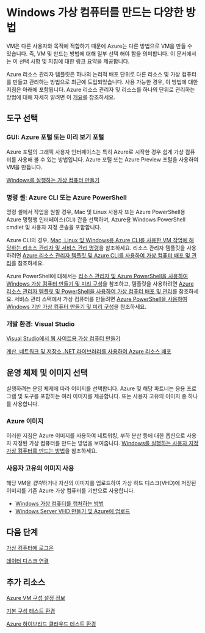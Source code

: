 <properties
	pageTitle="Windows 가상 컴퓨터를 만드는 다양한 방법"
	description="Windows 가상 컴퓨터를 만드는 다양한 방법을 나열하고 지침에 대한 링크를 제공합니다."
	services="virtual-machines"
	documentationCenter=""
	authors="KBDAzure"
	manager="timlt"
	editor=""
	tags="azure-resource-manager,azure-service-management"/>

<tags
	ms.service="virtual-machines"
	ms.devlang="na"
	ms.topic="index-page"
	ms.tgt_pltfrm="vm-windows"
	ms.workload="infrastructure-services"
	ms.date="07/15/2015"
	ms.author="kathydav"/>

# Windows 가상 컴퓨터를 만드는 다양한 방법

VM은 다른 사용자와 목적에 적합하기 때문에 Azure는 다른 방법으로 VM을 만들 수 있습니다. 즉, VM 및 만드는 방법에 대해 일부 선택 해야 함을 의미합니다. 이 문서에서는 이 선택 사항 및 지침에 대한 링크 요약을 제공합니다.

Azure 리소스 관리자 템플릿은 하나의 논리적 배포 단위로 다른 리소스 및 가상 컴퓨터를 만들고 관리하는 방법으로 최근에 도입되었습니다. 사용 가능한 경우, 이 방법에 대한 지침은 아래에 포함됩니다. Azure 리소스 관리자 및 리소스를 하나의 단위로 관리하는 방법에 대해 자세히 알려면 이 [개요][]를 참조하세요.

## 도구 선택

### GUI: Azure 포털 또는 미리 보기 포털

Azure 포털의 그래픽 사용자 인터페이스는 특히 Azure로 시작한 경우 쉽게 가상 컴퓨터를 사용해 볼 수 있는 방법입니다. Azure 포털 또는 Azure Preview 포털을 사용하여 VM을 만듭니다.

[Windows를 실행하는 가상 컴퓨터 만들기][]

### 명령 셸: Azure CLI 또는 Azure PowerShell

명령 셸에서 작업을 원할 경우, Mac 및 Linux 사용자 또는 Azure PowerShell용 Azure 명령행 인터페이스(CLI) 간을 선택하며, Azure용 Windows PowerShell cmdlet 및 사용자 지정 콘솔을 포함합니다.

Azure CLI의 경우, [Mac, Linux 및 Windows용 Azure CLI를 사용한 VM 작업에 해당하는 리소스 관리자 및 서비스 관리 명령][]을 참조하세요. 리소스 관리자 템플릿을 사용하려면 [Azure 리소스 관리자 템플릿 및 Azure CLI를 사용하여 가상 컴퓨터 배포 및 관리][]를 참조하세요.

Azure PowerShell에 대해서는 [리소스 관리자 및 Azure PowerShell을 사용하여 Windows 가상 컴퓨터 만들기 및 미리 구성][]을 참조하고, 템플릿을 사용하려면 [Azure 리소스 관리자 템플릿 및 PowerShell을 사용하여 가상 컴퓨터 배포 및 관리][]를 참조하세요. 서비스 관리 스택에서 가상 컴퓨터를 만들려면 [Azure PowerShell을 사용하여 Windows 기반 가상 컴퓨터 만들기 및 미리 구성][]을 참조하세요.

### 개발 환경: Visual Studio

[Visual Studio에서 웹 사이트용 가상 컴퓨터 만들기][]

[계산, 네트워크 및 저장소 .NET 라이브러리를 사용하여 Azure 리소스 배포][]

## 운영 체제 및 이미지 선택

실행하려는 운영 체제에 따라 이미지를 선택합니다. Azure 및 해당 파트너는 응용 프로그램 및 도구를 포함하는 여러 이미지를 제공합니다. 또는 사용자 고유의 이미지 중 하나를 사용합니다.

### Azure 이미지

이러한 지침은 Azure 이미지를 사용하여 네트워킹, 부하 분산 등에 대한 옵션으로 사용자 지정된 가상 컴퓨터를 만드는 방법을 보여줍니다. [Windows를 실행하는 사용자 지정 가상 컴퓨터를 만드는 방법][]을 참조하세요.

### 사용자 고유의 이미지 사용

해당 VM을 *캡처*하거나 자신의 이미지를 업로드하여 가상 하드 디스크(VHD)에 저장된 이미지를 기존 Azure 가상 컴퓨터를 기반으로 사용합니다.

- [Windows 가상 컴퓨터를 캡처하는 방법][]
- [Windows Server VHD 만들기 및 Azure에 업로드][]

## 다음 단계

[가상 컴퓨터에 로그온][]

[데이터 디스크 연결][]

## 추가 리소스
[Azure VM 구성 설정 정보][]

[기본 구성 테스트 환경][]

[Azure 하이브리드 클라우드 테스트 환경][]

<!-- LINKS -->
[개요]: ../resource-group-overview.md

[Windows를 실행하는 가상 컴퓨터 만들기]: virtual-machines-windows-tutorial.md

[Mac, Linux 및 Windows용 Azure CLI를 사용한 VM 작업에 해당하는 리소스 관리자 및 서비스 관리 명령]: xplat-cli-azure-manage-vm-asm-arm.md
[Azure 리소스 관리자 템플릿 및 Azure CLI를 사용하여 가상 컴퓨터 배포 및 관리]: virtual-machines-deploy-rmtemplates-azure-cli.md
[리소스 관리자 및 Azure PowerShell을 사용하여 Windows 가상 컴퓨터 만들기 및 미리 구성]: virtual-machines-ps-create-preconfigure-windows-resource-manager-vms.md
[Azure 리소스 관리자 템플릿 및 PowerShell을 사용하여 가상 컴퓨터 배포 및 관리]: virtual-machines-deploy-rmtemplates-powershell.md
[Azure PowerShell을 사용하여 Windows 기반 가상 컴퓨터 만들기 및 미리 구성]: virtual-machines-ps-create-preconfigure-windows-vms.md
[Windows를 실행하는 사용자 지정 가상 컴퓨터를 만드는 방법]: virtual-machines-windows-create-custom.md

[Windows 가상 컴퓨터를 캡처하는 방법]: virtual-machines-capture-image-windows-server.md

[Windows Server VHD 만들기 및 Azure에 업로드]: virtual-machines-create-upload-vhd-windows-server.md


[Visual Studio에서 웹 사이트용 가상 컴퓨터 만들기]: virtual-machines-dotnet-create-visual-studio-powershell.md
[계산, 네트워크 및 저장소 .NET 라이브러리를 사용하여 Azure 리소스 배포]: virtual-machines-arm-deployment.md

[가상 컴퓨터에 로그온]: virtual-machines-log-on-windows-server.md

[데이터 디스크 연결]: storage-windows-attach-disk.md

[Azure VM 구성 설정 정보]: http://msdn.microsoft.com/library/azure/dn763935.aspx

[기본 구성 테스트 환경]: virtual-machines-base-configuration-test-environment.md

[Azure 하이브리드 클라우드 테스트 환경]: virtual-machines-hybrid-cloud-test-environments.md

<!---HONumber=August15_HO6-->